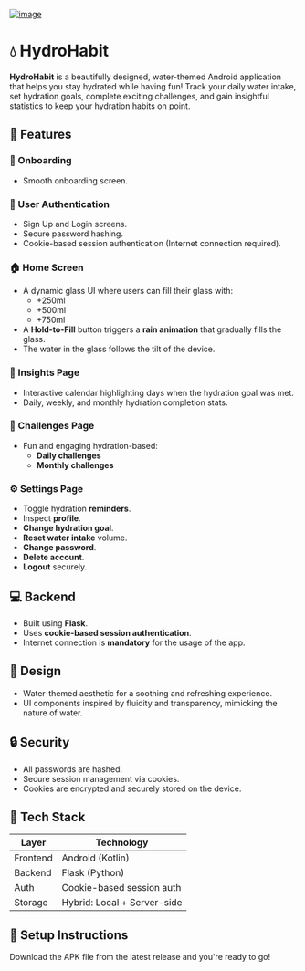 [![image](https://github.com/user-attachments/assets/3a5cb2ce-0aa7-4490-9f04-dbe67f184279)](https://neighborhood.hackclub.com/)  

# 💧 HydroHabit

**HydroHabit** is a beautifully designed, water-themed Android application that helps you stay hydrated while having fun! Track your daily water intake, set hydration goals, complete exciting challenges, and gain insightful statistics to keep your hydration habits on point.

## 🌊 Features

### 🚀 Onboarding
- Smooth onboarding screen.

### 👤 User Authentication
- Sign Up and Login screens.
- Secure password hashing.
- Cookie-based session authentication (Internet connection required).

### 🏠 Home Screen
- A dynamic glass UI where users can fill their glass with:
  - +250ml
  - +500ml
  - +750ml
- A **Hold-to-Fill** button triggers a **rain animation** that gradually fills the glass.
- The water in the glass follows the tilt of the device.

### 📅 Insights Page
- Interactive calendar highlighting days when the hydration goal was met.
- Daily, weekly, and monthly hydration completion stats.

### 🎯 Challenges Page
- Fun and engaging hydration-based:
  - **Daily challenges**
  - **Monthly challenges**

### ⚙️ Settings Page
- Toggle hydration **reminders**.
- Inspect **profile**.
- **Change hydration goal**.
- **Reset water intake** volume.
- **Change password**.
- **Delete account**.
- **Logout** securely.

## 💻 Backend
- Built using **Flask**.
- Uses **cookie-based session authentication**.
- Internet connection is **mandatory** for the usage of the app.

## 🎨 Design
- Water-themed aesthetic for a soothing and refreshing experience.
- UI components inspired by fluidity and transparency, mimicking the nature of water.

## 🔒 Security
- All passwords are hashed.
- Secure session management via cookies.
- Cookies are encrypted and securely stored on the device.

## 📱 Tech Stack

| Layer       | Technology     |
|-------------|----------------|
| Frontend    | Android (Kotlin) |
| Backend     | Flask (Python) |
| Auth        | Cookie-based session auth |
| Storage     | Hybrid: Local + Server-side |

## 🧪 Setup Instructions

Download the APK file from the latest release and you're ready to go!
